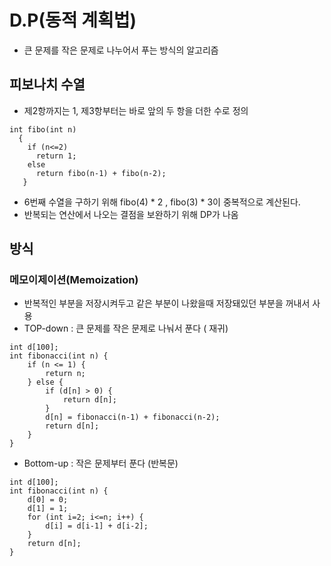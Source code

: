 # D.P(동적 계획법)

- 큰 문제를 작은 문제로 나누어서 푸는 방식의 알고리즘



## 피보나치 수열

- 제2항까지는 1, 제3항부터는 바로 앞의 두 항을 더한 수로 정의



```
int fibo(int n)
  {
    if (n<=2)
      return 1;
    else
      return fibo(n-1) + fibo(n-2);
   }
```

- 6번째 수열을 구하기 위해  fibo(4)  * 2  , fibo(3) * 3이 중복적으로 계산된다.
- 반복되는 연산에서 나오는 결점을 보완하기 위해 DP가 나옴

## 

## 방식

### 메모이제이션(Memoization)

- 반복적인 부분을 저장시켜두고 같은 부분이 나왔을때 저장돼있던 부분을 꺼내서 사용
- TOP-down : 큰 문제를 작은 문제로 나눠서 푼다 ( 재귀)

```
int d[100];
int fibonacci(int n) {
    if (n <= 1) {
    	return n;
    } else {
        if (d[n] > 0) {	
            return d[n];	
        }
        d[n] = fibonacci(n-1) + fibonacci(n-2);
        return d[n];
    }
}
```



- Bottom-up : 작은 문제부터 푼다 (반복문)

```
int d[100];
int fibonacci(int n) {
    d[0] = 0;
    d[1] = 1;
    for (int i=2; i<=n; i++) {
    	d[i] = d[i-1] + d[i-2];
    }
    return d[n];
}
```

